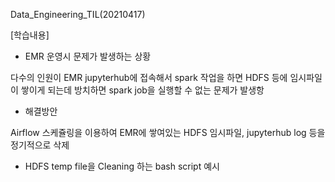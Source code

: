 
Data_Engineering_TIL(20210417)

[학습내용]

- EMR 운영시 문제가 발생하는 상황

다수의 인원이 EMR jupyterhub에 접속해서 spark 작업을 하면 HDFS 등에 임시파일이 쌓이게 되는데 방치하면 spark job을 실행할 수 없는 문제가 발생항

- 해결방안

Airflow 스케쥴링을 이용하여 EMR에 쌓여있는 HDFS 임시파일, jupyterhub log 등을 정기적으로 삭제

- HDFS temp file을 Cleaning 하는 bash script 예시
